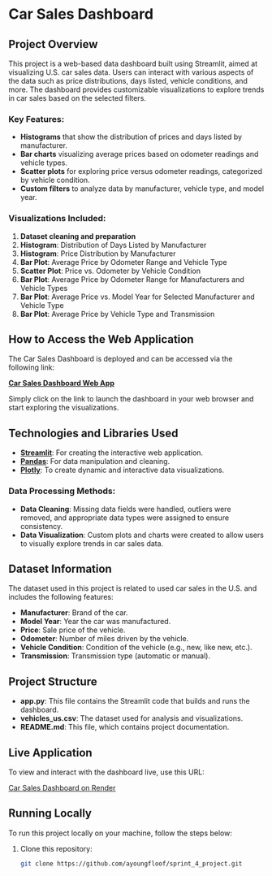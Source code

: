 # Car Sales Dashboard

## Project Overview

This project is a web-based data dashboard built using Streamlit, aimed at visualizing U.S. car sales data. Users can interact with various aspects of the data such as price distributions, days listed, vehicle conditions, and more. The dashboard provides customizable visualizations to explore trends in car sales based on the selected filters.

### Key Features:
- **Histograms** that show the distribution of prices and days listed by manufacturer.
- **Bar charts** visualizing average prices based on odometer readings and vehicle types.
- **Scatter plots** for exploring price versus odometer readings, categorized by vehicle condition.
- **Custom filters** to analyze data by manufacturer, vehicle type, and model year.

### Visualizations Included:
1. **Dataset cleaning and preparation**
2. **Histogram**: Distribution of Days Listed by Manufacturer
3. **Histogram**: Price Distribution by Manufacturer
4. **Bar Plot**: Average Price by Odometer Range and Vehicle Type
5. **Scatter Plot**: Price vs. Odometer by Vehicle Condition
6. **Bar Plot**: Average Price by Odometer Range for Manufacturers and Vehicle Types
7. **Bar Plot**: Average Price vs. Model Year for Selected Manufacturer and Vehicle Type
8. **Bar Plot**: Average Price by Vehicle Type and Transmission

## How to Access the Web Application

The Car Sales Dashboard is deployed and can be accessed via the following link:

[**Car Sales Dashboard Web App**](https://your-app-link-here)  

Simply click on the link to launch the dashboard in your web browser and start exploring the visualizations.

## Technologies and Libraries Used

- **[Streamlit](https://streamlit.io/)**: For creating the interactive web application.
- **[Pandas](https://pandas.pydata.org/)**: For data manipulation and cleaning.
- **[Plotly](https://plotly.com/python/)**: To create dynamic and interactive data visualizations.
  
### Data Processing Methods:
- **Data Cleaning**: Missing data fields were handled, outliers were removed, and appropriate data types were assigned to ensure consistency.
- **Data Visualization**: Custom plots and charts were created to allow users to visually explore trends in car sales data.

## Dataset Information

The dataset used in this project is related to used car sales in the U.S. and includes the following features:
- **Manufacturer**: Brand of the car.
- **Model Year**: Year the car was manufactured.
- **Price**: Sale price of the vehicle.
- **Odometer**: Number of miles driven by the vehicle.
- **Vehicle Condition**: Condition of the vehicle (e.g., new, like new, etc.).
- **Transmission**: Transmission type (automatic or manual).

## Project Structure

- **app.py**: This file contains the Streamlit code that builds and runs the dashboard.
- **vehicles_us.csv**: The dataset used for analysis and visualizations.
- **README.md**: This file, which contains project documentation.

## Live Application
To view and interact with the dashboard live, use this URL:

[Car Sales Dashboard on Render](https://carsalesdashboard.onrender.com)

## Running Locally

To run this project locally on your machine, follow the steps below:

1. Clone this repository:
   ```bash
   git clone https://github.com/ayoungfloof/sprint_4_project.git